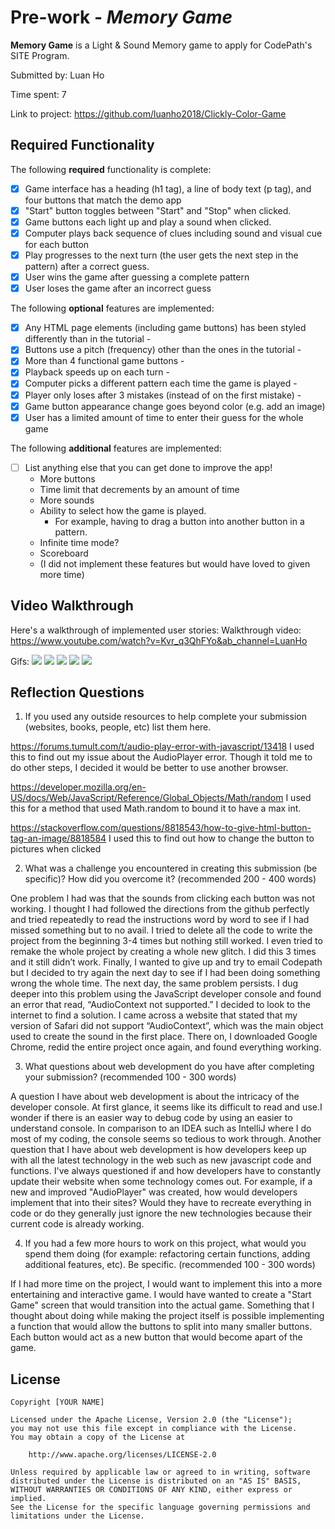 # Pre-work - *Memory Game*

**Memory Game** is a Light & Sound Memory game to apply for CodePath's SITE Program. 

Submitted by: Luan Ho

Time spent: 7

Link to project: https://github.com/luanho2018/Clickly-Color-Game

## Required Functionality

The following **required** functionality is complete:

* [x] Game interface has a heading (h1 tag), a line of body text (p tag), and four buttons that match the demo app
* [x] "Start" button toggles between "Start" and "Stop" when clicked. 
* [x] Game buttons each light up and play a sound when clicked. 
* [x] Computer plays back sequence of clues including sound and visual cue for each button
* [x] Play progresses to the next turn (the user gets the next step in the pattern) after a correct guess. 
* [x] User wins the game after guessing a complete pattern
* [x] User loses the game after an incorrect guess

The following **optional** features are implemented:

* [x] Any HTML page elements (including game buttons) has been styled differently than in the tutorial - 
* [x] Buttons use a pitch (frequency) other than the ones in the tutorial - 
* [x] More than 4 functional game buttons -
* [x] Playback speeds up on each turn - 
* [x] Computer picks a different pattern each time the game is played - 
* [x] Player only loses after 3 mistakes (instead of on the first mistake) - 
* [x] Game button appearance change goes beyond color (e.g. add an image)
* [x] User has a limited amount of time to enter their guess for the whole game

The following **additional** features are implemented:

- [ ] List anything else that you can get done to improve the app!
  - More buttons
  - Time limit that decrements by an amount of time
  - More sounds
  - Ability to select how the game is played. 
    - For example, having to drag a button into another button in a pattern.
  - Infinite time mode?
  - Scoreboard
  - (I did not implement these features but would have loved to given more time)

## Video Walkthrough

Here's a walkthrough of implemented user stories:
Walkthrough video:
https://www.youtube.com/watch?v=Kvr_q3QhFYo&ab_channel=LuanHo

Gifs:
![](https://i.imgur.com/E73qapU.gif)
![](https://i.imgur.com/GxEQT7Z.gif)
![](https://i.imgur.com/9iqAvmQ.gif)
![](https://i.imgur.com/ralcY1x.gif)
![](https://i.imgur.com/AGTuLIq.gif)




## Reflection Questions
1. If you used any outside resources to help complete your submission (websites, books, people, etc) list them here. 

https://forums.tumult.com/t/audio-play-error-with-javascript/13418
I used this to find out my issue about the AudioPlayer error. Though it told me to do other steps, I decided it would be better to use another browser. 

https://developer.mozilla.org/en-US/docs/Web/JavaScript/Reference/Global_Objects/Math/random
I used this for a method that used Math.random to bound it to have a max int.

https://stackoverflow.com/questions/8818543/how-to-give-html-button-tag-an-image/8818584
I used this to find out how to change the button to pictures when clicked 


2. What was a challenge you encountered in creating this submission (be specific)? How did you overcome it? (recommended 200 - 400 words) 

One problem I had was that the sounds from clicking each button was not working. I thought I had followed the directions from the github perfectly and tried repeatedly to read the instructions word by word to see if I had missed something but to no avail. I tried to delete all the code to write the project from the beginning 3-4 times but nothing still worked. I even tried to remake the whole project by creating a whole new glitch. I did this 3 times and it still didn’t work. Finally, I wanted to give up and try to email Codepath but I decided to try again the next day to see if I had been doing something wrong the whole time. The next day, the same problem persists. I dug deeper into this problem using the JavaScript developer console and found an error that read, “AudioContext not supported.” I decided to look to the internet to find a solution. I came across a website that stated that my version of Safari did not support “AudioContext”, which was the main object used to create the sound in the first place. 
There on, I downloaded Google Chrome, redid the entire project once again, and found everything working. 

3. What questions about web development do you have after completing your submission? (recommended 100 - 300 words) 

A question I have about web development is about the intricacy of the developer console. At first glance, it seems like its difficult to read and use.I wonder if there is an easier way to debug code by using an easier to understand console. In comparison to an IDEA such as IntelliJ where I do most of my coding, the console seems so tedious to work through. Another question that I have about web development is how developers keep up with all the latest technology in the web such as new javascript code and functions. I've always questioned if and how developers have to constantly update their website when some technology comes out. For example, if a new and improved "AudioPlayer" was created, how would developers implement that into their sites? Would they have to recreate everything in code or do they generally just ignore the new technologies because their current code is already working.

4. If you had a few more hours to work on this project, what would you spend them doing (for example: refactoring certain functions, adding additional features, etc). Be specific. (recommended 100 - 300 words) 

If I had more time on the project, I would want to implement this into a more entertaining and interactive game. I would have wanted to create a "Start Game" screen that would transition into the actual game. Something that I thought about doing while making the project itself is possible implementing a function that would allow the buttons to split into many smaller buttons. Each button would act as a new button that would become apart of the game. 



## License

    Copyright [YOUR NAME]

    Licensed under the Apache License, Version 2.0 (the "License");
    you may not use this file except in compliance with the License.
    You may obtain a copy of the License at

        http://www.apache.org/licenses/LICENSE-2.0

    Unless required by applicable law or agreed to in writing, software
    distributed under the License is distributed on an "AS IS" BASIS,
    WITHOUT WARRANTIES OR CONDITIONS OF ANY KIND, either express or implied.
    See the License for the specific language governing permissions and
    limitations under the License.
